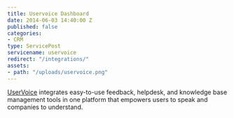 ```yaml
---
title: Uservoice Dashboard
date: 2014-06-03 14:40:00 Z
published: false
categories:
- CRM
type: ServicePost
servicename: uservoice
redirect: "/integrations/"
assets:
- path: "/uploads/uservoice.png"
---
```


[UserVoice](https://www.uservoice.com/) integrates easy-to-use feedback, helpdesk, and knowledge base management tools in one platform that empowers users to speak and companies to understand.
